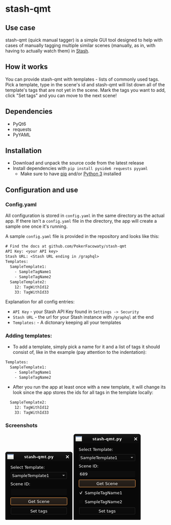 # stash-qmt
## Use case
stash-qmt (quick manual tagger) is a simple GUI tool designed to help with cases of manually tagging multiple similar scenes (manually, as in, with having to actually watch them) in [Stash](https://github.com/stashapp/stash).

## How it works
You can provide stash-qmt with templates - lists of commonly used tags. Pick a template, type in the scene's id and stash-qmt will list down all of the template's tags that are not yet in the scene. Mark the tags you want to add, click "Set tags" and you can move to the next scene!

## Dependencies
- PyQt6
- requests
- PyYAML

## Installation
- Download and unpack the source code from the latest release
- Install dependencies with `pip install pyside6 requests pyyaml`
  - Make sure to have [pip](https://pip.pypa.io/en/stable/installation/) and/or [Python 3](https://www.python.org/downloads/) installed

## Configuration and use
### Config.yaml
All configuration is stored in `config.yaml` in the same directory as the actual app.
If there isn't a `config.yaml` file in the directory, the app will create a sample one once it's running.

A sample `config.yaml` file is provided in the repository and looks like this:
```
# Find the docs at github.com/PokerFacowaty/stash-qmt
API Key: <your API key>
Stash URL: <Stash URL ending in /graphql>
Templates:
  SampleTemplate1:
    - SampleTagName1
    - SampleTagName2
  SampleTemplate2:
    12: TagWithId12
    33: TagWithId33
```
Explanation for all config entries:
- `API Key` - your Stash API Key found in `Settings -> Security`
- `Stash URL` - the url for your Stash instance with `/graphql` at the end
- `Templates:` - A dictonary keeping all your templates

### Adding templates:
- To add a template, simply pick a name for it and a list of tags it should consist of, like in the example (pay attention to the indentation):
```
Templates:
  SampleTemplate1:
    - SampleTagName1
    - SampleTagName2
```
- After you run the app at least once with a new template, it will change its look since the app stores the ids for all tags in the template locally:
```
  SampleTemplate2:
    12: TagWithId12
    33: TagWithId33
```
### Screenshots
![Screenshot 1](screens/1.png)
![Screenshot 2](screens/2.png)